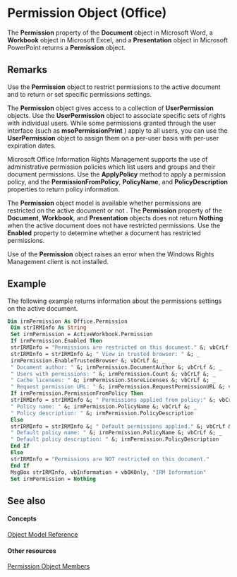 
# Permission Object (Office)

The  **Permission** property of the **Document** object in Microsoft Word, a **Workbook** object in Microsoft Excel, and a **Presentation** object in Microsoft PowerPoint returns a **Permission** object.


## Remarks

Use the  **Permission** object to restrict permissions to the active document and to return or set specific permissions settings.

The  **Permission** object gives access to a collection of **UserPermission** objects. Use the **UserPermission** object to associate specific sets of rights with individual users. While some permissions granted through the user interface (such as **msoPermissionPrint** ) apply to all users, you can use the **UserPermission** object to assign them on a per-user basis with per-user expiration dates.

Microsoft Office Information Rights Management supports the use of administrative permission policies which list users and groups and their document permissions. Use the  **ApplyPolicy** method to apply a permission policy, and the **PermissionFromPolicy**, **PolicyName**, and **PolicyDescription** properties to return policy information.

The  **Permission** object model is available whether permissions are restricted on the active document or not . The **Permission** property of the **Document**, **Workbook**, and **Presentation** objects does not return **Nothing** when the active document does not have restricted permissions. Use the **Enabled** property to determine whether a document has restricted permissions.

Use of the  **Permission** object raises an error when the Windows Rights Management client is not installed.


## Example

The following example returns information about the permissions settings on the active document.


```vb
Dim irmPermission As Office.Permission 
 Dim strIRMInfo As String 
 Set irmPermission = ActiveWorkbook.Permission 
 If irmPermission.Enabled Then 
 strIRMInfo = "Permissions are restricted on this document." &; vbCrLf 
 strIRMInfo = strIRMInfo &; " View in trusted browser: " &; _ 
 irmPermission.EnableTrustedBrowser &; vbCrLf &; _ 
 " Document author: " &; irmPermission.DocumentAuthor &; vbCrLf &; _ 
 " Users with permissions: " &; irmPermission.Count &; vbCrLf &; _ 
 " Cache licenses: " &; irmPermission.StoreLicenses &; vbCrLf &; _ 
 " Request permission URL: " &; irmPermission.RequestPermissionURL &; vbCrLf 
 If irmPermission.PermissionFromPolicy Then 
 strIRMInfo = strIRMInfo &; " Permissions applied from policy:" &; vbCrLf &; _ 
 " Policy name: " &; irmPermission.PolicyName &; vbCrLf &; _ 
 " Policy description: " &; irmPermission.PolicyDescription 
 Else 
 strIRMInfo = strIRMInfo &; " Default permissions applied." &; vbCrLf &; _ 
 " Default policy name: " &; irmPermission.PolicyName &; vbCrLf &; _ 
 " Default policy description: " &; irmPermission.PolicyDescription 
 End If 
 Else 
 strIRMInfo = "Permissions are NOT restricted on this document." 
 End If 
 MsgBox strIRMInfo, vbInformation + vbOKOnly, "IRM Information" 
 Set irmPermission = Nothing
```


## See also


#### Concepts


[Object Model Reference](499c789a-aba2-0fad-649a-0ea964cd3b5e.md)
#### Other resources


[Permission Object Members](75614d24-cd47-ef9b-aba5-112206daa358.md)